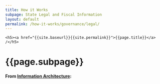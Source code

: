 ```yaml
---
title: How it Works
subpage: State Legal and Fiscal Information
layout: default
permalink: /how-it-works/governance/legal/
---
```


<div class="container-outer container-padded">

	<h5><a href="{{site.baseurl}}{{site.permalink}}">{{page.title}}</a> /</h5>
  <h1>{{page.subpage}}</h1>
  <h4>From <a href="https://github.com/18F/doi-extractives-data/wiki/Information-Architecture">Information Architecture</a>:</h4>


</div>

